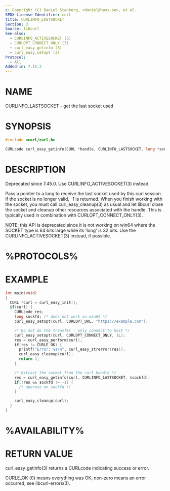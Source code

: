 ```yaml
---
c: Copyright (C) Daniel Stenberg, <daniel@haxx.se>, et al.
SPDX-License-Identifier: curl
Title: CURLINFO_LASTSOCKET
Section: 3
Source: libcurl
See-also:
  - CURLINFO_ACTIVESOCKET (3)
  - CURLOPT_CONNECT_ONLY (3)
  - curl_easy_getinfo (3)
  - curl_easy_setopt (3)
Protocol:
  - All
Added-in: 7.15.2
---
```


# NAME

CURLINFO_LASTSOCKET - get the last socket used

# SYNOPSIS

~~~c
#include <curl/curl.h>

CURLcode curl_easy_getinfo(CURL *handle, CURLINFO_LASTSOCKET, long *socket);
~~~

# DESCRIPTION

Deprecated since 7.45.0. Use CURLINFO_ACTIVESOCKET(3) instead.

Pass a pointer to a long to receive the last socket used by this curl
session. If the socket is no longer valid, -1 is returned. When you finish
working with the socket, you must call curl_easy_cleanup(3) as usual and
let libcurl close the socket and cleanup other resources associated with the
handle. This is typically used in combination with
CURLOPT_CONNECT_ONLY(3).

NOTE: this API is deprecated since it is not working on win64 where the SOCKET
type is 64 bits large while its 'long' is 32 bits. Use the
CURLINFO_ACTIVESOCKET(3) instead, if possible.

# %PROTOCOLS%

# EXAMPLE

~~~c
int main(void)
{
  CURL *curl = curl_easy_init();
  if(curl) {
    CURLcode res;
    long sockfd; /* does not work on win64 */
    curl_easy_setopt(curl, CURLOPT_URL, "https://example.com");

    /* Do not do the transfer - only connect to host */
    curl_easy_setopt(curl, CURLOPT_CONNECT_ONLY, 1L);
    res = curl_easy_perform(curl);
    if(res != CURLE_OK) {
      printf("Error: %s\n", curl_easy_strerror(res));
      curl_easy_cleanup(curl);
      return 1;
    }

    /* Extract the socket from the curl handle */
    res = curl_easy_getinfo(curl, CURLINFO_LASTSOCKET, &sockfd);
    if(!res && sockfd != -1) {
      /* operate on sockfd */
    }

    curl_easy_cleanup(curl);
  }
}
~~~

# %AVAILABILITY%

# RETURN VALUE

curl_easy_getinfo(3) returns a CURLcode indicating success or error.

CURLE_OK (0) means everything was OK, non-zero means an error occurred, see
libcurl-errors(3).
